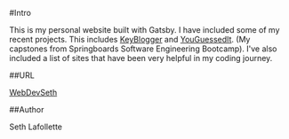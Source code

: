 #Intro

This is my personal website built with Gatsby. I have included some of my recent projects. This includes [KeyBlogger](https://key-blogger.netlify.app/) and [YouGuessedIt](https://you-guessed-it.herokuapp.com/). (My capstones from Springboards Software Engineering Bootcamp). I've also included a list of sites that have been very helpful in my coding journey.

##URL

[WebDevSeth](https://webdevseth.com/)

##Author

Seth Lafollette